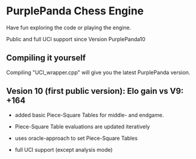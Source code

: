 # PurplePanda Chess Engine

Have fun exploring the code or playing the engine.

Public and full UCI support since Version PurplePanda10


## Compiling it yourself

Compiling "UCI_wrapper.cpp" will give you the latest PurplePanda version.

## Vesion 10 (first public version): Elo gain vs V9: +164
* added basic Piece-Square Tables for middle- and endgame.

* Piece-Square Table evaluations are updated iteratively

* uses oracle-approach to set Piece-Square Tables

* full UCI support (except analysis mode)


